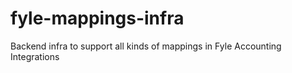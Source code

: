 # fyle-mappings-infra
Backend infra to support all kinds of mappings in Fyle Accounting Integrations
